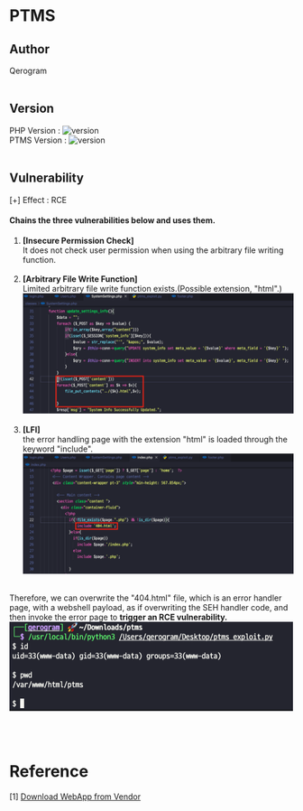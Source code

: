 # PTMS

## Author
Qerogram<br><br>

## Version
PHP Version : ![version](https://img.shields.io/badge/version-7.2.24-blue) <br>
PTMS Version : ![version](https://img.shields.io/badge/version-2022.01.18-green)<br>
<br>

## Vulnerability
[+] Effect : RCE<br>

#### Chains the three vulnerabilities below and uses them.<br>
1. <strong>[Insecure Permission Check]</strong><br><t>It does not check user permission when using the arbitrary file writing function.<br><br>
2. <strong>[Arbitrary File Write Function]</strong><br><t>Limited arbitrary file write function exists.(Possible extension, "html".)
<br>![Arbitrary File Write](./report_img/file_write.png)
<br><br>
3. <strong>[LFI]</strong><br><t>the error handling page with the extension "html" is loaded through the keyword "include".
<br>![LFI](./report_img/LFI.png)
<br><br>

Therefore, we can overwrite the "404.html" file, which is an error handler page, with a webshell payload, as if overwriting the SEH handler code, and then invoke the error page to <strong>trigger an RCE vulnerability.</strong>
<br>
![LFI](./report_img/result.png)
<br>

<br><br>
# Reference
[1] [Download WebApp from Vendor](https://www.sourcecodester.com/php/15136/online-project-time-management-system-phpoop-free-source-code.html)